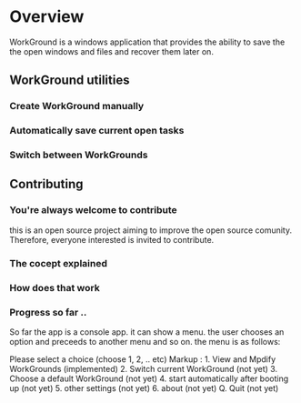 # Overview

WorkGround is a windows application that provides the ability to save the the open windows and files and recover them later on.

## WorkGround utilities

### Create WorkGround manually

### Automatically save current open tasks

### Switch between WorkGrounds


## Contributing

### You're always welcome to contribute

this is an open source project aiming to improve the open source comunity. Therefore, everyone interested is invited to contribute.

### The cocept explained

### How does that work

### Progress so far ..

So far the app is a console app. it can show a menu. the user chooses an option and preceeds to another menu and so on. the menu is as follows:

Please select a choice (choose 1, 2, .. etc)
Markup : 1. View and Mpdify WorkGrounds (implemented)
		 2. Switch current WorkGround (not yet)
		 3. Choose a default WorkGround (not yet)
		 4. start automatically after booting up (not yet)
		 5. other settings (not yet)
		 6. about (not yet)
		 Q. Quit (not yet)

